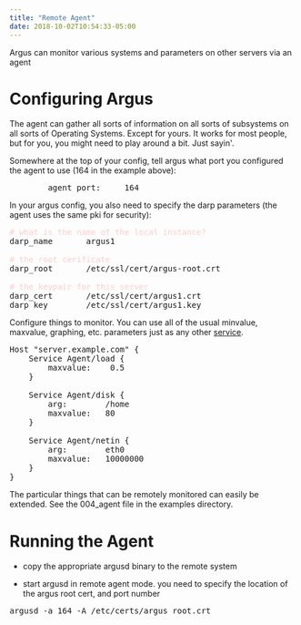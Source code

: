 ```yaml
---
title: "Remote Agent"
date: 2018-10-02T10:54:33-05:00
---
```



Argus can monitor various systems and parameters on other servers via an agent


# Configuring Argus

The agent can gather all sorts of information on all sorts of subsystems on all sorts of Operating Systems. Except for yours. It works for most people, but for you, you might need to play around a bit. Just sayin'.

Somewhere at the top of your config, tell argus what port you configured the agent to use (164 in the example above):

<pre>        agent_port:     164
</pre>

In your argus config, you also need to specify the darp parameters
(the agent uses the same pki for security):

<pre>
<font color="#ffcccc"># what is the name of the local instance?</font>
darp_name       argus1

<font color="#ffcccc"># the root cerificate</font>
darp_root       /etc/ssl/cert/argus-root.crt

<font color="#ffcccc"># the keypair for this server</font>
darp_cert       /etc/ssl/cert/argus1.crt
darp_key        /etc/ssl/cert/argus1.key
</pre>


Configure things to monitor. You can use all of the usual minvalue, maxvalue, graphing, etc. parameters just as any other [service](/docs/services/).

<pre>
Host "server.example.com" {
    Service Agent/load {
        maxvalue:    0.5
    }

    Service Agent/disk {
        arg:        /home
        maxvalue:   80
    }

    Service Agent/netin {
        arg:        eth0
        maxvalue:   10000000
    }
}
</pre>

The particular things that can be remotely monitored can easily be extended.
See the 004_agent file in the examples directory.


# Running the Agent

* copy the appropriate argusd binary to the remote system

* start argusd in remote agent mode. you need to specify the location
of the argus root cert, and port number

<pre>
argusd -a 164 -A /etc/certs/argus_root.crt
</pre>

